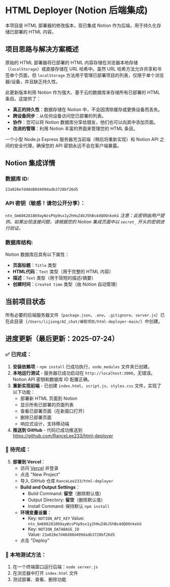 # HTML Deployer (Notion 后端集成)

本项目是 HTML 部署器的修改版本，现已集成 Notion 作为后端，用于持久化存储已部署的 HTML 内容。

## 项目思路与解决方案概述

原始的 HTML 部署器将已部署的 HTML 内容存储在浏览器本地存储（`localStorage`）或直接存储在 URL 哈希中。虽然 URL 哈希方法允许共享和书签单个页面，但 `localStorage` 方法用于管理已部署项目的列表，仅限于单个浏览器/设备，并且缺乏持久性。

此更新版本利用 Notion 作为强大、基于云的数据库来存储所有已部署的 HTML 条目。这提供了：
-   **真正的持久性**：数据存储在 Notion 中，不会因清除缓存或更换设备而丢失。
-   **跨设备同步**：从任何设备访问您已部署的列表。
-   **协作**：您可以将 Notion 数据库分享给朋友，他们也可以向其中添加页面。
-   **改进的管理**：利用 Notion 丰富的界面来管理您的 HTML 条目。

一个小型 Node.js Express 服务器充当前端（稍后将重新实现）和 Notion API 之间的安全代理，确保您的 API 密钥永远不会在客户端暴露。

## Notion 集成详情

### 数据库 ID:
`23a028e7d48d80d499dadb3720bf26d5`

### API 密钥（敏感！请勿公开分享）：
`ntn_Gm686281869ayWzsPVp9sx1y2hHuZ4bJ5hBs4dQOOnkekG`
*注意：此密钥由用户提供。如果出现连接问题，请根据您的 Notion 集成页面中以 `secret_` 开头的密钥进行验证。*

### 数据库结构:
Notion 数据库应具有以下属性：
-   **页面标题**：`Title` 类型
-   **HTML代码**：`Text` 类型（用于完整的 HTML 内容）
-   **描述**：`Text` 类型（用于简短的描述/摘要）
-   **创建时间**：`Created time` 类型（由 Notion 自动管理）

## 当前项目状态

所有必要的后端服务器文件（`package.json`、`.env`、`.gitignore`、`server.js`）已在此目录（`/Users/lijiong/AI_chat/编程项目/html-deployer-main/`）中创建。

## 进度更新（最后更新：2025-07-24）

### ✅ 已完成：
1. **安装依赖项** - `npm install` 已成功执行，`node_modules` 文件夹已创建。
2. **本地运行测试** - 服务器已成功启动在 `http://localhost:3000`，无错误。Notion API 密钥和数据库 ID 配置正确。
3. **重新实现前端** - 已创建 `index.html`、`script.js`、`styles.css` 文件，实现了以下功能：
   - 部署新 HTML 页面到 Notion
   - 显示所有已部署的页面列表
   - 查看已部署页面（在新窗口打开）
   - 删除已部署页面
   - 响应式设计，支持移动端
4. **推送到 GitHub** - 代码已成功推送到 https://github.com/RanceLee233/html-deployer

### 🔄 待完成：

5.  **部署到 Vercel**：
    - 访问 [Vercel](https://vercel.com) 并登录
    - 点击 "New Project"
    - 导入 GitHub 仓库 `RanceLee233/html-deployer`
    - **Build and Output Settings**：
      - Build Command: **留空**（删除默认值）
      - Output Directory: **留空**（删除默认值）
      - Install Command: 保持默认 `npm install`
    - **环境变量设置**：
      - Key: `NOTION_API_KEY`
        Value: `ntn_Gm686281869ayWzsPVp9sx1y2hHuZ4bJ5hBs4dQOOnkekG`
      - Key: `NOTION_DATABASE_ID`  
        Value: `23a028e7d48d80d499dadb3720bf26d5`
    - 点击 "Deploy"

### 📝 本地测试方法：
1. 在一个终端窗口运行后端：`node server.js`
2. 在浏览器中打开 `index.html` 文件
3. 测试部署、查看、删除功能
